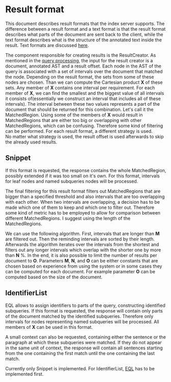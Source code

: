 # Result format
This document describes result formats that the index server supports. The difference between a result format and a text format is that the result format describes what parts of the document 
are sent back to the client, while the text format describes what is the structure of the annotated text inside the result. Text formats are discussed [here](text_format.md).

The component responsible for creating results is the ResultCreator. As mentioned in the [query processing](query_processing.md), the input for the result creator is a document, 
annotated AST and a result offset. Each node in the AST of the query is associated with a set of intervals over the document that matched the node. Depending on the result format, the sets from some of 
these nodes are chosen. Than we can compute the Cartesian product **X** of these sets. Any member of **X** contains one interval per requirement. For each member of **X**, 
we can find the smallest and the biggest value of all intervals it consists of(essentially we construct an interval that includes all of these intervals). The interval between these two values 
represents a part of the document that should be returned for this combination. Let's call it the MatchedRegion. Using some of the members of **X** would result in MatchedRegions that are either 
too big or overlapping with other MatchedRegions, which can be confusing. Therefore some kind of filtering can be performed. For each result format, a different strategy is used.  
No matter what strategy is used, the result offset is used afterwards to skip the already used results.

## Snippet
If this format is requested, the response contains the whole MatchedRegion, possibly extended if it was too small on it's own. For this format, intervals for leaf nodes and named subqueries nodes 
will be processed. 

The final filtering for this result format filters out MatchedRegions that are bigger than a specified threshold and also intervals that are too overlapping with each other. 
When two intervals are overlapping, a decision has to be made which one of them to keep and which one to filter out. Therefore some kind of metric has to be employed to allow for comparison between
different MatchedRegions. I suggest using the length of the MatchedRegions.

We can use the following algorithm. First, intervals that are longer than **M** are filtered out. Then the reminding intervals are sorted by their length. 
Afterwards the algorithm iterates over the intervals from the shortest and filters out any longer intervals which overlap with the shorter one by more than **N** %. 
In the end, it is also possible to limit the number of results per document to **O**. Parameters **M**, **N**, and **O** can be either constants that are chosen based on experience from using the system
or in some cases they can be computed for each document. For example parameter **O** can be computed based on the size of the document.

## IdentifierList
EQL allows to assign identifiers to parts of the query, constructing identified subqueries. If this format is requested, the response will contain only parts of the document matched by the 
identified subqueries. Therefore only intervals for nodes representing named subqueries will be processed. All members of **X** can be used in this format.

A small context can also be requested, containing  either the sentence or the paragraph at which these subqueries were matched. If they do not appear in the same unit of context, 
the response will contain all sentences starting from the one containing the first match until the one containing the last match.  

Currently only Snippet is implemented. For IdentifierList, [EQL](./eql_spec.md) has to be implemented first.